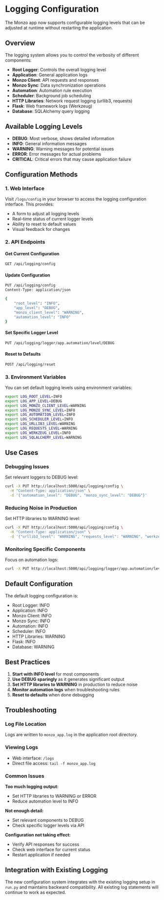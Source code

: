 # Logging Configuration

The Monzo app now supports configurable logging levels that can be adjusted at runtime without restarting the application.

## Overview

The logging system allows you to control the verbosity of different components:

- **Root Logger**: Controls the overall logging level
- **Application**: General application logs
- **Monzo Client**: API requests and responses
- **Monzo Sync**: Data synchronization operations
- **Automation**: Automation rule execution
- **Scheduler**: Background job scheduling
- **HTTP Libraries**: Network request logging (urllib3, requests)
- **Flask**: Web framework logs (Werkzeug)
- **Database**: SQLAlchemy query logging

## Available Logging Levels

- **DEBUG**: Most verbose, shows detailed information
- **INFO**: General information messages
- **WARNING**: Warning messages for potential issues
- **ERROR**: Error messages for actual problems
- **CRITICAL**: Critical errors that may cause application failure

## Configuration Methods

### 1. Web Interface

Visit `/logs/config` in your browser to access the logging configuration interface. This provides:

- A form to adjust all logging levels
- Real-time status of current logger levels
- Ability to reset to default values
- Visual feedback for changes

### 2. API Endpoints

#### Get Current Configuration
```bash
GET /api/logging/config
```

#### Update Configuration
```bash
PUT /api/logging/config
Content-Type: application/json

{
    "root_level": "INFO",
    "app_level": "DEBUG",
    "monzo_client_level": "WARNING",
    "automation_level": "INFO"
}
```

#### Set Specific Logger Level
```bash
PUT /api/logging/logger/app.automation/level/DEBUG
```

#### Reset to Defaults
```bash
POST /api/logging/reset
```

### 3. Environment Variables

You can set default logging levels using environment variables:

```bash
export LOG_ROOT_LEVEL=INFO
export LOG_APP_LEVEL=DEBUG
export LOG_MONZO_CLIENT_LEVEL=WARNING
export LOG_MONZO_SYNC_LEVEL=INFO
export LOG_AUTOMATION_LEVEL=INFO
export LOG_SCHEDULER_LEVEL=INFO
export LOG_URLLIB3_LEVEL=WARNING
export LOG_REQUESTS_LEVEL=WARNING
export LOG_WERKZEUG_LEVEL=INFO
export LOG_SQLALCHEMY_LEVEL=WARNING
```

## Use Cases

### Debugging Issues
Set relevant loggers to DEBUG level:
```bash
curl -X PUT http://localhost:5000/api/logging/config \
  -H "Content-Type: application/json" \
  -d '{"automation_level": "DEBUG", "monzo_sync_level": "DEBUG"}'
```

### Reducing Noise in Production
Set HTTP libraries to WARNING level:
```bash
curl -X PUT http://localhost:5000/api/logging/config \
  -H "Content-Type: application/json" \
  -d '{"urllib3_level": "WARNING", "requests_level": "WARNING", "werkzeug_level": "WARNING"}'
```

### Monitoring Specific Components
Focus on automation logs:
```bash
curl -X PUT http://localhost:5000/api/logging/logger/app.automation/level/INFO
```

## Default Configuration

The default logging configuration is:

- Root Logger: INFO
- Application: INFO
- Monzo Client: INFO
- Monzo Sync: INFO
- Automation: INFO
- Scheduler: INFO
- HTTP Libraries: WARNING
- Flask: INFO
- Database: WARNING

## Best Practices

1. **Start with INFO level** for most components
2. **Use DEBUG sparingly** as it generates significant output
3. **Set HTTP libraries to WARNING** in production to reduce noise
4. **Monitor automation logs** when troubleshooting rules
5. **Reset to defaults** when done debugging

## Troubleshooting

### Log File Location
Logs are written to `monzo_app.log` in the application root directory.

### Viewing Logs
- Web interface: `/logs`
- Direct file access: `tail -f monzo_app.log`

### Common Issues

**Too much logging output:**
- Set HTTP libraries to WARNING or ERROR
- Reduce automation level to INFO

**Not enough detail:**
- Set relevant components to DEBUG
- Check specific logger levels via API

**Configuration not taking effect:**
- Verify API responses for success
- Check web interface for current status
- Restart application if needed

## Integration with Existing Logging

The new configuration system integrates with the existing logging setup in `run.py` and maintains backward compatibility. All existing log statements will continue to work as expected. 